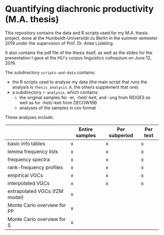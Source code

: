 # Quantifying diachronic productivity (M.A. thesis)

This repository contains the data and R scripts used for my M.A. thesis project, done at the Humboldt-Universität zu Berlin in the summer semester 2019 under the supervision of Prof. Dr. Anke Lüdeling.

It also contains the pdf file of the thesis itself, as well as the slides for the presentation I gave at the HU's corpus linguistics colloquium on June 12, 2019.

The subdirectory `scripts-and-data` contains:

- the R scripts used to analyse my data (the main script that runs the analysis is `thesis_analysis.R`, the others supplement that one)
- a subdirectory `r-analysis`, which contains:
	- the original samples for -er, -heit/-keit, and -ung from RIDGES as well as for -heit/-keit from DECOW16B
	- analyses of the samples in csv format

These analyses include:

|	| Entire samples | Per subperiod | Per text |
| --- | --- | --- | --- |
| basic info tables | x | x | x |
| lemma frequency lists | x | x | x |
| frequency spectra | x | x | x |
| rank-frequency profiles | x | x | x |
| empirical VGCs | x | x | x |
| interpolated VGCs | x | x | x |
| extrapolated VGCs (fZM model) | x |  |  |
| Monte Carlo overview for PP | x |  |  |
| Monte Carlo overview for S | x |  |  |


